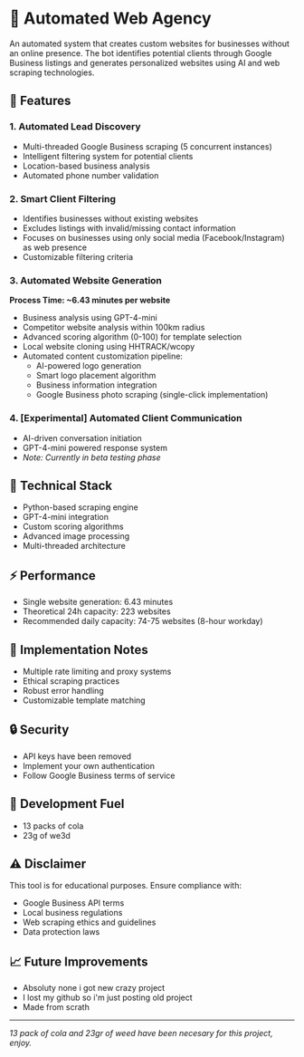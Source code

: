 # 🚀 Automated Web Agency

An automated system that creates custom websites for businesses without an online presence. The bot identifies potential clients through Google Business listings and generates personalized websites using AI and web scraping technologies.

## 🎯 Features

### 1. Automated Lead Discovery
- Multi-threaded Google Business scraping (5 concurrent instances)
- Intelligent filtering system for potential clients
- Location-based business analysis
- Automated phone number validation

### 2. Smart Client Filtering
- Identifies businesses without existing websites
- Excludes listings with invalid/missing contact information
- Focuses on businesses using only social media (Facebook/Instagram) as web presence
- Customizable filtering criteria

### 3. Automated Website Generation
**Process Time: ~6.43 minutes per website**
- Business analysis using GPT-4-mini
- Competitor website analysis within 100km radius
- Advanced scoring algorithm (0-100) for template selection
- Local website cloning using HHTRACK/wcopy
- Automated content customization pipeline:
  - AI-powered logo generation
  - Smart logo placement algorithm
  - Business information integration
  - Google Business photo scraping (single-click implementation)

### 4. [Experimental] Automated Client Communication
- AI-driven conversation initiation
- GPT-4-mini powered response system
- *Note: Currently in beta testing phase*

## 🔧 Technical Stack
- Python-based scraping engine
- GPT-4-mini integration
- Custom scoring algorithms
- Advanced image processing
- Multi-threaded architecture

## ⚡ Performance
- Single website generation: 6.43 minutes
- Theoretical 24h capacity: 223 websites
- Recommended daily capacity: 74-75 websites (8-hour workday)

## 🚨 Implementation Notes
- Multiple rate limiting and proxy systems
- Ethical scraping practices
- Robust error handling
- Customizable template matching

## 🔒 Security
- API keys have been removed
- Implement your own authentication
- Follow Google Business terms of service

## 🎨 Development Fuel
- 13 packs of cola
- 23g of we3d

## ⚠️ Disclaimer
This tool is for educational purposes. Ensure compliance with:
- Google Business API terms
- Local business regulations
- Web scraping ethics and guidelines
- Data protection laws

## 📈 Future Improvements
- Absoluty none i got new crazy project
- I lost my github so i'm just posting old project
- Made from scrath

---
*13 pack of cola and 23gr of weed have been necesary for this project, enjoy.*
